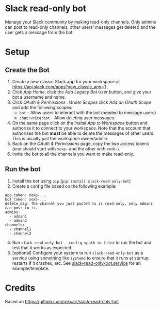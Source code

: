 # Slack read-only bot

Manage your Slack community by making read-only channels. Only admins can post to read-only
channels, other users' messages get deleted and the user gets a message from the bot.

# Setup

## Create the Bot

1. Create a new classic Slack app for your workspace at https://api.slack.com/apps?new_classic_app=1 .
2. Click _App Home_, click the _Add Legacy Bot User_ button, and give your bot a username and name.
2. Click _OAuth & Permissions_ . Under _Scopes_ click _Add an OAuth Scope_ and add the following
   scopes:
     - `bot` - Allow users to interact with the bot (needed to message users)
     - `chat:write:bot` - Allow deleting user messages
3. On the same page click on the _Install App to Workspace_ button and authorize it to connect to
   your workspace. Note that the account that authorizes the bot **must** be able to delete the
   messages of other users. This is usually just the workspace owner/admin.
4. Back on the _OAuth & Permissions_ page, copy the two access tokens (one should start with
   `xoxp-` and the other with `xoxb-`).
5. Invite the bot to all the channels you want to make read-only.

## Run the bot

1. Install the bot using `pip` (`pip install slack-read-only-bot`)
2. Create a config file based on the following example:
```
app_token: xoxp-...
bot_token: xoxb-...
delete_msg: The channel you just posted to is read-only, only admins can post to it.
admins:
  - admin1
  - admin2
channels:
  - channel1
  - channel2
```
4. Run `slack-read-only-bot --config <path to file>` to run the bot and test that it works as expected.
5. [optional] Configure your system to run `slack-read-only-bot` as a service using something like
   `systemd` to ensure that it runs at startup, restarts if it crashes, etc. See
   [slack-read-only-bot.service](./slack-read-only-bot.service) for an example/template.

# Credits

Based on https://github.com/rokcarl/slack-read-only-bot
